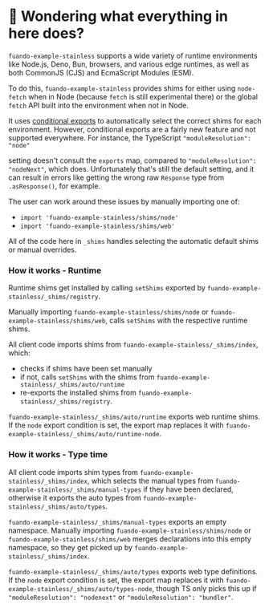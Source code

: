 # 👋 Wondering what everything in here does?

`fuando-example-stainless` supports a wide variety of runtime environments like Node.js, Deno, Bun, browsers, and various
edge runtimes, as well as both CommonJS (CJS) and EcmaScript Modules (ESM).

To do this, `fuando-example-stainless` provides shims for either using `node-fetch` when in Node (because `fetch` is still experimental there) or the global `fetch` API built into the environment when not in Node.

It uses [conditional exports](https://nodejs.org/api/packages.html#conditional-exports) to
automatically select the correct shims for each environment. However, conditional exports are a fairly new
feature and not supported everywhere. For instance, the TypeScript `"moduleResolution": "node"`

setting doesn't consult the `exports` map, compared to `"moduleResolution": "nodeNext"`, which does.
Unfortunately that's still the default setting, and it can result in errors like
getting the wrong raw `Response` type from `.asResponse()`, for example.

The user can work around these issues by manually importing one of:

- `import 'fuando-example-stainless/shims/node'`
- `import 'fuando-example-stainless/shims/web'`

All of the code here in `_shims` handles selecting the automatic default shims or manual overrides.

### How it works - Runtime

Runtime shims get installed by calling `setShims` exported by `fuando-example-stainless/_shims/registry`.

Manually importing `fuando-example-stainless/shims/node` or `fuando-example-stainless/shims/web`, calls `setShims` with the respective runtime shims.

All client code imports shims from `fuando-example-stainless/_shims/index`, which:

- checks if shims have been set manually
- if not, calls `setShims` with the shims from `fuando-example-stainless/_shims/auto/runtime`
- re-exports the installed shims from `fuando-example-stainless/_shims/registry`.

`fuando-example-stainless/_shims/auto/runtime` exports web runtime shims.
If the `node` export condition is set, the export map replaces it with `fuando-example-stainless/_shims/auto/runtime-node`.

### How it works - Type time

All client code imports shim types from `fuando-example-stainless/_shims/index`, which selects the manual types from `fuando-example-stainless/_shims/manual-types` if they have been declared, otherwise it exports the auto types from `fuando-example-stainless/_shims/auto/types`.

`fuando-example-stainless/_shims/manual-types` exports an empty namespace.
Manually importing `fuando-example-stainless/shims/node` or `fuando-example-stainless/shims/web` merges declarations into this empty namespace, so they get picked up by `fuando-example-stainless/_shims/index`.

`fuando-example-stainless/_shims/auto/types` exports web type definitions.
If the `node` export condition is set, the export map replaces it with `fuando-example-stainless/_shims/auto/types-node`, though TS only picks this up if `"moduleResolution": "nodenext"` or `"moduleResolution": "bundler"`.
